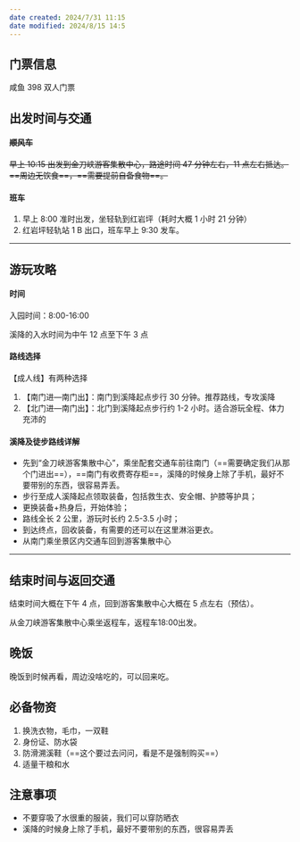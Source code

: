 ```yaml
---
date created: 2024/7/31 11:15
date modified: 2024/8/15 14:5
---
```

## 门票信息

咸鱼 398 双人门票

## 出发时间与交通

#### ~~顺风车~~

~~早上 10:15 出发到金刀峡游客集散中心，路途时间 47 分钟左右，11 点左右抵达。==周边无饮食==，==需要提前自备食物==。~~

#### 班车

1. 早上 8:00 准时出发，坐轻轨到红岩坪（耗时大概 1 小时 21 分钟）
2. 红岩坪轻轨站 1 B 出口，班车早上 9:30 发车。

---

## 游玩攻略

#### 时间

入园时间：8:00-16:00

溪降的入水时间为中午 12 点至下午 3 点

#### 路线选择

【成人线】有两种选择

1. 【南门进—南门出】：南门到溪降起点步行 30 分钟。推荐路线，专攻溪降
2. 【北门进—南门出】：北门到溪降起点步行约 1-2 小时。适合游玩全程、体力充沛的

#### 溪降及徒步路线详解

- 先到“金刀峡游客集散中心”，乘坐配套交通车前往南门（==需要确定我们从那个门进出==），==南门有收费寄存柜==，溪降的时候身上除了手机，最好不要带别的东西，很容易弄丢。
- 步行至成人溪降起点领取装备，包括救生衣、安全帽、护膝等护具；
- 更换装备+热身后，开始体验；
- 路线全长 2 公里，游玩时长约 2.5-3.5 小时；
- 到达终点，回收装备，有需要的还可以在这里淋浴更衣。
- 从南门乘坐景区内交通车回到游客集散中心

---

## 结束时间与返回交通

结束时间大概在下午 4 点，回到游客集散中心大概在 5 点左右（预估）。

从金刀峡游客集散中心乘坐返程车，返程车18:00出发。

## 晚饭

晚饭到时候再看，周边没啥吃的，可以回来吃。

## 必备物资

1. 换洗衣物，毛巾，一双鞋
2. 身份证、防水袋
3. 防滑溯溪鞋（==这个要过去问问，看是不是强制购买==）
4. 适量干粮和水

## 注意事项

- 不要穿吸了水很重的服装，我们可以穿防晒衣
- 溪降的时候身上除了手机，最好不要带别的东西，很容易弄丢
